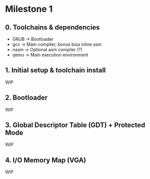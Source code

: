 # Milestone 1

## 0. Toolchains & dependencies
- GRUB -> Bootloader
- gcc  -> Main compiler, bonus bisa inline asm
- nasm -> Optional asm compiler (?)
- qemu -> Main execution environment


## 1. Initial setup & toolchain install
WIP

## 2. Bootloader
WIP


## 3. Global Descriptor Table (GDT) + Protected Mode
WIP


## 4. I/O Memory Map (VGA)
WIP